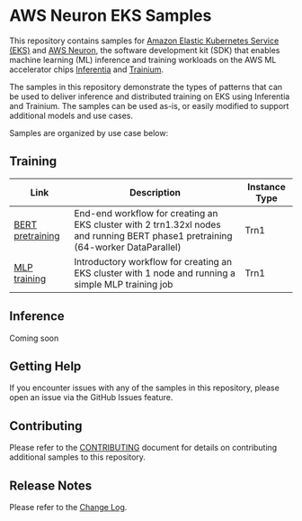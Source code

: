 # AWS Neuron EKS Samples

This repository contains samples for [Amazon Elastic Kubernetes Service (EKS)](https://aws.amazon.com/eks/) and [AWS Neuron](https://aws.amazon.com/machine-learning/neuron/), the software development kit (SDK) that enables machine learning (ML) inference and training workloads on the AWS ML accelerator chips [Inferentia](https://aws.amazon.com/machine-learning/inferentia/) and [Trainium](https://aws.amazon.com/machine-learning/trainium/).

The samples in this repository demonstrate the types of patterns that can be used to deliver inference and distributed training on EKS using Inferentia and Trainium. The samples can be used as-is, or easily modified to support additional models and use cases.

Samples are organized by use case below:

## Training

| Link | Description | Instance Type |
| --- | --- | --- |
| [BERT pretraining](dp_bert_hf_pretrain) | End-end workflow for creating an EKS cluster with 2 trn1.32xl nodes and running BERT phase1 pretraining (64-worker DataParallel)| Trn1 |
| [MLP training](mlp_train) | Introductory workflow for creating an EKS cluster with 1 node and running a simple MLP training job| Trn1 |

## Inference

Coming soon

## Getting Help

If you encounter issues with any of the samples in this repository, please open an issue via the GitHub Issues feature.

## Contributing

Please refer to the [CONTRIBUTING](CONTRIBUTING.md) document for details on contributing additional samples to this repository.


## Release Notes

Please refer to the [Change Log](releasenotes.md).

